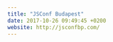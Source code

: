 ```yaml
---
title: "JSConf Budapest"
date: 2017-10-26 09:49:45 +0200
website: http://jsconfbp.com/
---
```

